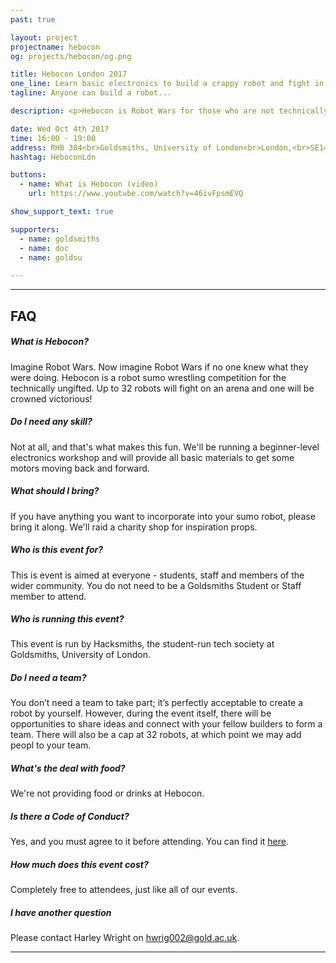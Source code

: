 ```yaml
---
past: true

layout: project
projectname: hebocon
og: projects/hebocon/og.png

title: Hebocon London 2017
one_line: Learn basic electronics to build a crappy robot and fight in a crappy Robot Wars style battle! Absolutely no skill needed.
tagline: Anyone can build a robot...

description: <p>Hebocon is Robot Wars for those who are not technically gifted. Crappy robots that can just barely move will somehow manage to engage in odd, awkward battles. Bring along a robot or just come and watch.</p><p>Last year we ran London's first Hebocon, and now we're back for another!</p><p>We'll be providing a beginner-level electronics workshop and basic kit required, but feel free to bring your own or additional props (lamps, balls, robot toy dogs etc).

date: Wed Oct 4th 2017
time: 16:00 - 19:00
address: RHB 304<br>Goldsmiths, University of London<br>London,<br>SE14 6AD
hashtag: HeboconLdn

buttons:
  - name: What is Hebocon (video)
    url: https://www.youtube.com/watch?v=46ivFpsmEVQ

show_support_text: true

supporters:
  - name: goldsmiths
  - name: doc
  - name: goldsu

---
```


<hr>
<section class="project-faq">
  <div class="container">
    <h2>FAQ</h2>
    <div class="row">
      <div class="col-md-4">
        <div class="text-block">
          <h5>What is Hebocon?</h5>
          <p>Imagine Robot Wars. Now imagine Robot Wars if no one knew what they were doing. Hebocon is a robot sumo wrestling competition for the technically ungifted. Up to 32 robots will fight on an arena and one will be crowned victorious!</p>
        </div>
        <div class="text-block">
          <h5>Do I need any skill?</h5>
          <p>Not at all, and that's what makes this fun. We'll be running a beginner-level electronics workshop and will provide all basic materials to get some motors moving back and forward.</p>
        </div>
        <div class="text-block">
          <h5>What should I bring?</h5>
          <p>If you have anything you want to incorporate into your sumo robot, please bring it along. We'll raid a charity shop for inspiration props.</p>
        </div>
      </div>
      <div class="col-md-4">
        <div class="text-block">
          <h5>Who is this event for?</h5>
          <p>This is event is aimed at everyone - students, staff and members of the wider community. You do not need to be a Goldsmiths Student or Staff member to attend.</p>
        </div>
        <div class="text-block">
          <h5>Who is running this event?</h5>
          <p>This event is run by Hacksmiths, the student-run tech society at Goldsmiths, University of London.</p>
        </div>
        <div class="text-block">
          <h5>Do I need a team?</h5>
          <p>You don’t need a team to take part; it’s perfectly acceptable to create a robot by yourself. However, during the event itself, there will be opportunities to share ideas and connect with your fellow builders to form a team. There will also be a cap at 32 robots, at which point we may add peopl to your team.</p>
        </div>
      </div>
      <div class="col-md-4">
        <div class="text-block">
          <h5>What's the deal with food?</h5>
          <p>We're not providing food or drinks at Hebocon.</p>
        </div>
        <div class="text-block">
          <h5>Is there a Code of Conduct?</h5>
          <p>Yes, and you must agree to it before attending. You can find it <a href="https://github.com/hacksmiths/code-of-conduct">here</a>.</p>
        </div>
        <div class="text-block">
          <h5>How much does this event cost?</h5>
          <p>Completely free to attendees, just like all of our events.</p>
        </div>
        <div class="text-block">
          <h5>I have another question</h5>
          <p>Please contact Harley Wright on <a href="mailto:hwrig002@gold.ac.uk">hwrig002@gold.ac.uk</a>.</p>
        </div>
      </div>
    </div>
  </div>
</section>
<hr>
